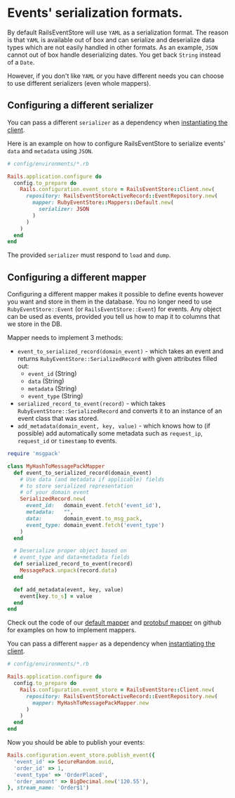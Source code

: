# Events' serialization formats.

By default RailsEventStore will use `YAML` as a
serialization format. The reason is that `YAML` is available out of box
and can serialize and deserialize data types which are not easily
handled in other formats. As an example, `JSON` cannot out of box handle
deserializing dates. You get back `String` instead of a `Date`.

However, if you don't like `YAML` or you have different needs you can
choose to use different serializers (even whole mappers).

## Configuring a different serializer

You can pass a different `serializer` as a dependency when [instantiating
the client](/docs/install).

Here is an example on how to configure RailsEventStore to serialize
events' `data` and `metadata` using `JSON`.

```ruby
# config/environments/*.rb

Rails.application.configure do
  config.to_prepare do
    Rails.configuration.event_store = RailsEventStore::Client.new(
      repository: RailsEventStoreActiveRecord::EventRepository.new(
        mapper: RubyEventStore::Mappers::Default.new(
          serializer: JSON 
        )
      ) 
    )
  end
end
```

The provided `serializer` must respond to `load` and `dump`.

## Configuring a different mapper

Configuring a different mapper makes it possible to define events however you want and store in them in the database.
You no longer need to use `RubyEventStore::Event` (or `RailsEventStore::Event`) for events.
Any object can be used as events, provided you tell us how to map it to columns that we store in the DB.

Mapper needs to implement 3 methods:

* `event_to_serialized_record(domain_event)` - which takes an event and returns `RubyEventStore::SerializedRecord` with given attributes filled out:
  * `event_id` (String)
  * `data` (String)
  * `metadata` (String)
  * `event_type` (String)
* `serialized_record_to_event(record)` - which takes `RubyEventStore::SerializedRecord` and converts it to an instance of an event class that was stored.
* `add_metadata(domain_event, key, value)` - which knows how to (if possible) add automatically some metadata such as `request_ip`, `request_id` or `timestamp` to events.

```ruby
require 'msgpack'

class MyHashToMessagePackMapper
  def event_to_serialized_record(domain_event)
    # Use data (and metadata if applicable) fields
    # to store serialized representation
    # of your domain event 
    SerializedRecord.new(
      event_id:   domain_event.fetch('event_id'),
      metadata:   "",
      data:       domain_event.to_msg_pack,
      event_type: domain_event.fetch('event_type')
    )
  end

  # Deserialize proper object based on
  # event_type and data+metadata fields
  def serialized_record_to_event(record)
    MessagePack.unpack(record.data)
  end

  def add_metadata(event, key, value)
    event[key.to_s] = value
  end
end
```

Check out the code of our [default mapper](https://github.com/RailsEventStore/rails_event_store/blob/52d5104a8f47dab7f71c555d0185b58bc9c71c5a/ruby_event_store/lib/ruby_event_store/mappers/default.rb) and [protobuf mapper](https://github.com/RailsEventStore/rails_event_store/blob/52d5104a8f47dab7f71c555d0185b58bc9c71c5a/ruby_event_store/lib/ruby_event_store/mappers/protobuf.rb) on github for examples on how to implement mappers.


You can pass a different `mapper` as a dependency when [instantiating the client](/docs/install).

```ruby
# config/environments/*.rb

Rails.application.configure do
  config.to_prepare do
    Rails.configuration.event_store = RailsEventStore::Client.new(
      repository: RailsEventStoreActiveRecord::EventRepository.new(
        mapper: MyHashToMessagePackMapper.new
      )
    )
  end
end
```

Now you should be able to publish your events:

```ruby
Rails.configuration.event_store.publish_event({
  'event_id' => SecureRandom.uuid,
  'order_id' => 1,
  'event_type' => 'OrderPlaced',
  'order_amount' => BigDecimal.new('120.55'),
}, stream_name: 'Order$1')
```